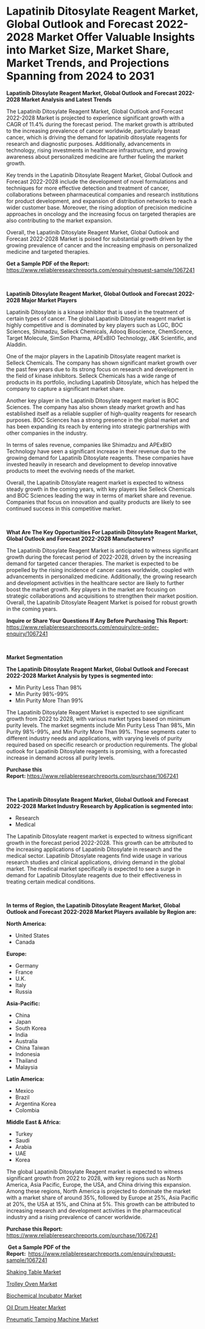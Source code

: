<p><h1>Lapatinib Ditosylate Reagent Market, Global Outlook and Forecast 2022-2028 Market Offer Valuable Insights into Market Size, Market Share, Market Trends, and Projections Spanning from 2024 to 2031</h1></p><p><strong>Lapatinib Ditosylate Reagent Market, Global Outlook and Forecast 2022-2028 Market Analysis and Latest Trends</strong></p>
<p><p>The Lapatinib Ditosylate Reagent Market, Global Outlook and Forecast 2022-2028 Market is projected to experience significant growth with a CAGR of 11.4% during the forecast period. The market growth is attributed to the increasing prevalence of cancer worldwide, particularly breast cancer, which is driving the demand for lapatinib ditosylate reagents for research and diagnostic purposes. Additionally, advancements in technology, rising investments in healthcare infrastructure, and growing awareness about personalized medicine are further fueling the market growth.</p><p>Key trends in the Lapatinib Ditosylate Reagent Market, Global Outlook and Forecast 2022-2028 include the development of novel formulations and techniques for more effective detection and treatment of cancer, collaborations between pharmaceutical companies and research institutions for product development, and expansion of distribution networks to reach a wider customer base. Moreover, the rising adoption of precision medicine approaches in oncology and the increasing focus on targeted therapies are also contributing to the market expansion.</p><p>Overall, the Lapatinib Ditosylate Reagent Market, Global Outlook and Forecast 2022-2028 Market is poised for substantial growth driven by the growing prevalence of cancer and the increasing emphasis on personalized medicine and targeted therapies.</p></p>
<p><strong>Get a Sample PDF of the Report:&nbsp;</strong> <a href="https://www.reliableresearchreports.com/enquiry/request-sample/1067241">https://www.reliableresearchreports.com/enquiry/request-sample/1067241</a></p>
<p>&nbsp;</p>
<p><strong>Lapatinib Ditosylate Reagent Market, Global Outlook and Forecast 2022-2028 Major Market Players</strong></p>
<p><p>Lapatinib Ditosylate is a kinase inhibitor that is used in the treatment of certain types of cancer. The global Lapatinib Ditosylate reagent market is highly competitive and is dominated by key players such as LGC, BOC Sciences, Shimadzu, Selleck Chemicals, Adooq Bioscience, ChemScence, Target Molecule, SimSon Pharma, APExBIO Technology, J&K Scientific, and Aladdin.</p><p>One of the major players in the Lapatinib Ditosylate reagent market is Selleck Chemicals. The company has shown significant market growth over the past few years due to its strong focus on research and development in the field of kinase inhibitors. Selleck Chemicals has a wide range of products in its portfolio, including Lapatinib Ditosylate, which has helped the company to capture a significant market share.</p><p>Another key player in the Lapatinib Ditosylate reagent market is BOC Sciences. The company has also shown steady market growth and has established itself as a reliable supplier of high-quality reagents for research purposes. BOC Sciences has a strong presence in the global market and has been expanding its reach by entering into strategic partnerships with other companies in the industry.</p><p>In terms of sales revenue, companies like Shimadzu and APExBIO Technology have seen a significant increase in their revenue due to the growing demand for Lapatinib Ditosylate reagents. These companies have invested heavily in research and development to develop innovative products to meet the evolving needs of the market.</p><p>Overall, the Lapatinib Ditosylate reagent market is expected to witness steady growth in the coming years, with key players like Selleck Chemicals and BOC Sciences leading the way in terms of market share and revenue. Companies that focus on innovation and quality products are likely to see continued success in this competitive market.</p></p>
<p>&nbsp;</p>
<p><strong>What Are The Key Opportunities For Lapatinib Ditosylate Reagent Market, Global Outlook and Forecast 2022-2028 Manufacturers?</strong></p>
<p><p>The Lapatinib Ditosylate Reagent Market is anticipated to witness significant growth during the forecast period of 2022-2028, driven by the increasing demand for targeted cancer therapies. The market is expected to be propelled by the rising incidence of cancer cases worldwide, coupled with advancements in personalized medicine. Additionally, the growing research and development activities in the healthcare sector are likely to further boost the market growth. Key players in the market are focusing on strategic collaborations and acquisitions to strengthen their market position. Overall, the Lapatinib Ditosylate Reagent Market is poised for robust growth in the coming years.</p></p>
<p><strong>Inquire or Share Your Questions If Any Before Purchasing This Report:</strong> <a href="https://www.reliableresearchreports.com/enquiry/pre-order-enquiry/1067241">https://www.reliableresearchreports.com/enquiry/pre-order-enquiry/1067241</a></p>
<p>&nbsp;</p>
<p><strong>Market Segmentation</strong></p>
<p><strong>The Lapatinib Ditosylate Reagent Market, Global Outlook and Forecast 2022-2028 Market Analysis by types is segmented into:</strong></p>
<p><ul><li>Min Purity Less Than 98%</li><li>Min Purity 98%-99%</li><li>Min Purity More Than 99%</li></ul></p>
<p><p>The Lapatinib Ditosylate Reagent Market is expected to see significant growth from 2022 to 2028, with various market types based on minimum purity levels. The market segments include Min Purity Less Than 98%, Min Purity 98%-99%, and Min Purity More Than 99%. These segments cater to different industry needs and applications, with varying levels of purity required based on specific research or production requirements. The global outlook for Lapatinib Ditosylate reagents is promising, with a forecasted increase in demand across all purity levels.</p></p>
<p><strong>Purchase this Report:&nbsp;</strong><a href="https://www.reliableresearchreports.com/purchase/1067241">https://www.reliableresearchreports.com/purchase/1067241</a></p>
<p>&nbsp;</p>
<p><strong>The Lapatinib Ditosylate Reagent Market, Global Outlook and Forecast 2022-2028 Market Industry Research by Application is segmented into:</strong></p>
<p><ul><li>Research</li><li>Medical</li></ul></p>
<p><p>The Lapatinib Ditosylate reagent market is expected to witness significant growth in the forecast period 2022-2028. This growth can be attributed to the increasing applications of Lapatinib Ditosylate in research and the medical sector. Lapatinib Ditosylate reagents find wide usage in various research studies and clinical applications, driving demand in the global market. The medical market specifically is expected to see a surge in demand for Lapatinib Ditosylate reagents due to their effectiveness in treating certain medical conditions.</p></p>
<p>&nbsp;</p>
<p><strong>In terms of Region, the Lapatinib Ditosylate Reagent Market, Global Outlook and Forecast 2022-2028 Market Players available by Region are:</strong></p>
<p>
    <p> <strong> North America: </strong>
        <ul>
            <li>United States</li>
            <li>Canada</li>
        </ul>
        </p> 
    <p> <strong> Europe: </strong>
        <ul>
            <li>Germany</li>
            <li>France</li>
            <li>U.K.</li>
            <li>Italy</li>
            <li>Russia</li>
        </ul>
        </p> 
    <p> <strong> Asia-Pacific: </strong>
        <ul>
            <li>China</li>
            <li>Japan</li>
            <li>South Korea</li>
            <li>India</li>
            <li>Australia</li>
            <li>China Taiwan</li>
            <li>Indonesia</li>
            <li>Thailand</li>
            <li>Malaysia</li>
        </ul>
        </p> 
    <p> <strong> Latin America: </strong>
        <ul>
            <li>Mexico</li>
            <li>Brazil</li>
            <li>Argentina Korea</li>
            <li>Colombia</li>
        </ul>
        </p> 
    <p> <strong> Middle East & Africa: </strong>
        <ul>
            <li>Turkey</li>
            <li>Saudi</li>
            <li>Arabia</li>
            <li>UAE</li>
            <li>Korea</li>
        </ul>
    </p>
    </p>
<p><p>The global Lapatinib Ditosylate Reagent market is expected to witness significant growth from 2022 to 2028, with key regions such as North America, Asia Pacific, Europe, the USA, and China driving this expansion. Among these regions, North America is projected to dominate the market with a market share of around 35%, followed by Europe at 25%, Asia Pacific at 20%, the USA at 15%, and China at 5%. This growth can be attributed to increasing research and development activities in the pharmaceutical industry and a rising prevalence of cancer worldwide.</p></p>
<p><strong>Purchase this Report: </strong><a href="https://www.reliableresearchreports.com/purchase/1067241">https://www.reliableresearchreports.com/purchase/1067241</a></p>
<p>&nbsp;<strong>Get a Sample PDF of the Report:&nbsp;&nbsp;</strong><a href="https://www.reliableresearchreports.com/enquiry/request-sample/1067241">https://www.reliableresearchreports.com/enquiry/request-sample/1067241</a></p>
<p><strong></strong></p>
<p><p><a href="https://medium.com/@geoanderson1978/shaking-table-market-furnishes-information-on-market-share-market-trends-and-market-growth-e7cacccdc7b9">Shaking Table Market</a></p><p><a href="https://medium.com/@nayelibosco/trolley-oven-market-exploring-market-share-market-trends-and-future-growth-2988aacd8a3e">Trolley Oven Market</a></p><p><a href="https://medium.com/@geoanderson1978/biochemical-incubator-market-trends-and-market-analysis-forecasted-for-period-2024-2031-4dedade771e9">Biochemical Incubator Market</a></p><p><a href="https://medium.com/@adahhagenes4545/analyzing-oil-drum-heater-market-global-industry-perspective-and-forecast-2024-to-2031-da27fa09abbe">Oil Drum Heater Market</a></p><p><a href="https://medium.com/@nayelibosco/pneumatic-tamping-machine-market-outlook-industry-overview-and-forecast-2024-to-2031-93ce6a515966">Pneumatic Tamping Machine Market</a></p></p>